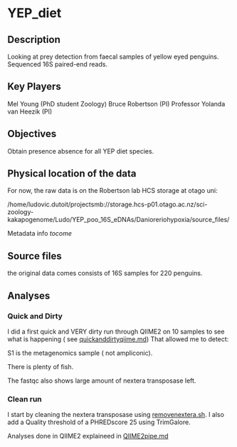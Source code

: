 # YEP_diet

## Description
Looking at prey detection from faecal samples of yellow eyed penguins. Sequenced 16S paired-end reads.

## Key Players
Mel Young (PhD student Zoology)
Bruce Robertson (PI)
Professor Yolanda van Heezik (PI)

## Objectives
Obtain presence absence for all YEP diet species.

## Physical location of the data
For now, the raw data is on the Robertson lab HCS storage  at otago uni:

/home/ludovic.dutoit/projectsmb://storage.hcs-p01.otago.ac.nz/sci-zoology-kakapogenome/Ludo/YEP_poo_16S_eDNAs/Danioreriohypoxia/source_files/

Metadata info *tocome*

## Source files
the original data comes consists of 16S samples for 220 penguins.
## Analyses

### Quick and Dirty

I did a first quick and VERY dirty run through QIIME2 on 10 samples to see what is happening ( see [quickanddirtyqiime.md](quickanddirtyqiime.md))
That allowed me to detect:

S1 is the metagenomics sample ( not ampliconic).

There is plenty of fish.

The fastqc also shows large amount of nextera transposase left.


### Clean run



I start by cleaning the nextera transposase using [removenextera.sh](removenextera.sh). I also add a Quality threshold of a PHREDscore 25 using TrimGalore.

Analyses done in QIIME2 explaineed in [QIIME2pipe.md](QIIME2pipe.md)
